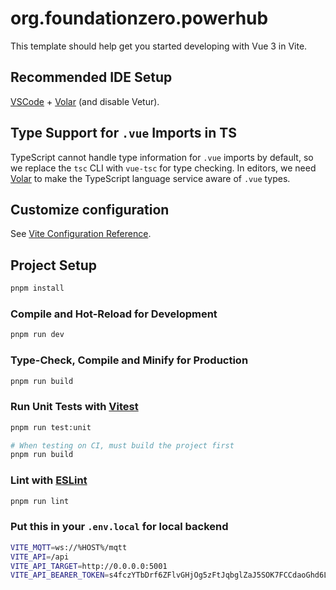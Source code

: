 # org.foundationzero.powerhub

This template should help get you started developing with Vue 3 in Vite.

## Recommended IDE Setup

[VSCode](https://code.visualstudio.com/) + [Volar](https://marketplace.visualstudio.com/items?itemName=Vue.volar) (and disable Vetur).

## Type Support for `.vue` Imports in TS

TypeScript cannot handle type information for `.vue` imports by default, so we replace the `tsc` CLI with `vue-tsc` for type checking. In editors, we need [Volar](https://marketplace.visualstudio.com/items?itemName=Vue.volar) to make the TypeScript language service aware of `.vue` types.

## Customize configuration

See [Vite Configuration Reference](https://vitejs.dev/config/).

## Project Setup

```sh
pnpm install
```

### Compile and Hot-Reload for Development

```sh
pnpm run dev
```

### Type-Check, Compile and Minify for Production

```sh
pnpm run build
```

### Run Unit Tests with [Vitest](https://vitest.dev/)

```sh
pnpm run test:unit
```

```sh
# When testing on CI, must build the project first
pnpm run build
```

### Lint with [ESLint](https://eslint.org/)

```sh
pnpm run lint
```

### Put this in your `.env.local` for local backend

```sh
VITE_MQTT=ws://%HOST%/mqtt
VITE_API=/api
VITE_API_TARGET=http://0.0.0.0:5001
VITE_API_BEARER_TOKEN=s4fczYTbDrf6ZFlvGHjOg5zFtJqbglZaJ5SOK7FCCdaoGhd6LVA87hHJjBoz2lC4
```
